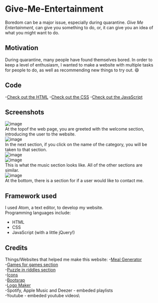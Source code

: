 # Give-Me-Entertainment
Boredom can be a major issue, especially during quarantine. *Give Me Entertainment,* can give you something to do, or, it can give you an idea of what you might want to do.

## Motivation
During quarantine, many people have found themselves bored. In order to keep a level of enthusiasm, I wanted to make a website with multiple tasks for people to do, as well as recommending new things to try out. :smile:

## Code
-[Check out the HTML](index.html)
-[Check out the CSS](styles.css)
-[Check out the JavaScript](index.js)

## Screenshots
![image](https://user-images.githubusercontent.com/50976601/84556383-4d8c0b80-ad1a-11ea-9b6f-a1abf6aacf77.png)\
At the topof the web page, you are greeted with the welcome section, introducing the user to the website.\
![image](https://user-images.githubusercontent.com/50976601/84556408-7dd3aa00-ad1a-11ea-94d8-81a37c200e72.png)\
In the next section, if you click on the name of the category, you will be taken to that section.\
![image](https://user-images.githubusercontent.com/50976601/84556416-96dc5b00-ad1a-11ea-9525-0f82510e5ddc.png)\
![image](https://user-images.githubusercontent.com/50976601/84556435-b4a9c000-ad1a-11ea-9602-34b59b777776.png)\
This is what the music section looks like. All of the other sections are similar.\
![image](https://user-images.githubusercontent.com/50976601/84556597-a019f780-ad1b-11ea-9b6d-737e6636ef25.png)\
At the bottom, there is a section for if a user would like to contact me.

## Framework used
I used Atom, a text editor, to develop my website.\
Programming languages include:
- HTML
- CSS
- JavaScript (with a little jQuery!)

## Credits
Things/Websites that helped me make this website:
-[Meal Generator](https://www.freecodecamp.org/news/creating-a-random-meal-generator/)\
-[Games for games section](https://wanted5games.com/portfolio/)\
-[Puzzle in riddles section](https://www.jigsawplanet.com/)\
-[Icons](https://fontawesome.com/)\
-[Bootsrap](https://getbootstrap.com/)\
-[Logo Maker](https://logomakr.com/)\
-Spotify, Apple Music and Deezer - embeded playlists\
-Youtube - embeded youtube videos\
